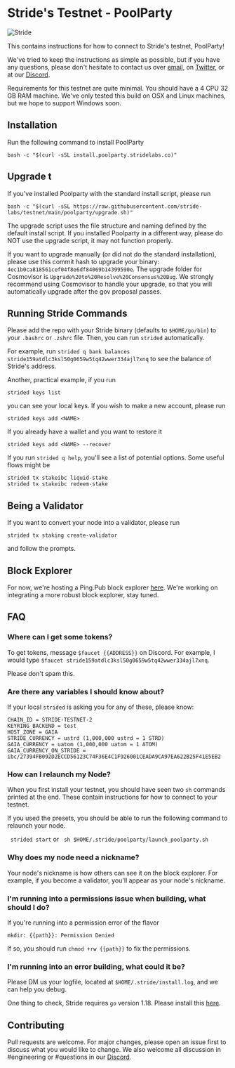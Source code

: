 # Stride's Testnet - PoolParty

![Stride](assets/stride-banner.png)

This contains instructions for how to connect to Stride's testnet, PoolParty!

We've tried to keep the instructions as simple as possible, but if you have any questions, please don't hesitate to contact us over [email](mailto:hello@stridelabs.co), on [Twitter](https://twitter.com/stride_zone), or at our [Discord](https://stride.zone/discord).

Requirements for this testnet are quite minimal. You should have a 4 CPU 32 GB RAM machine. We've only tested this build on OSX and Linux machines, but we hope to support Windows soon.

## Installation

Run the following command to install PoolParty

```
bash -c "$(curl -sSL install.poolparty.stridelabs.co)"
```

## Upgrade t

If you've installed Poolparty with the standard install script, please run 

```
bash -c "$(curl -sSL https://raw.githubusercontent.com/stride-labs/testnet/main/poolparty/upgrade.sh)"
```

The upgrade script uses the file structure and naming defined by the default install script. If you installed Poolparty in a different way, please do NOT use the upgrade script, it may not function properly.

If you want to upgrade manually (or did not do the standard installation), please use this commit hash to upgrade your binary: `4ec1b0ca818561cef04f8e6df84069b14399590e`. The upgrade folder for Cosmovisor is `Upgrade%20to%20Resolve%20Consensus%20Bug`. We strongly recommend using Cosmovisor to handle your upgrade, so that you will automatically upgrade after the gov proposal passes. 

## Running Stride Commands

Please add the repo with your Stride binary (defaults to `$HOME/go/bin`) to your `.bashrc` or `.zshrc` file. Then, you can run `strided` automatically.

For example, run `strided q bank balances stride159atdlc3ksl50g0659w5tq42wwer334ajl7xnq` to see the balance of Stride's address.

Another, practical example, if you run 

    strided keys list

you can see your local keys. If you wish to make a new account, please run 

    strided keys add <NAME>
    
If you already have a wallet and you want to restore it

    strided keys add <NAME> --recover
    
If you run `strided q help`, you'll see a list of potential options. Some useful flows might be 

    strided tx stakeibc liquid-stake
    strided tx stakeibc redeem-stake

## Being a Validator

If you want to convert your node into a validator, please run 

    strided tx staking create-validator

and follow the prompts.

## Block Explorer

For now, we're hosting a Ping.Pub block explorer [here](https://poolparty.stride.zone/). We're working on integrating a more robust block explorer, stay tuned. 

## FAQ

### Where can I get some tokens?

To get tokens, message `$faucet {{ADDRESS}}` on Discord. For example, I would type `$faucet stride159atdlc3ksl50g0659w5tq42wwer334ajl7xnq`. 

Please don't spam this.

### Are there any variables I should know about?

If your local `strided` is asking you for any of these, please know:

    CHAIN_ID = STRIDE-TESTNET-2
    KEYRING_BACKEND = test
    HOST_ZONE = GAIA 
    STRIDE_CURRENCY = ustrd (1,000,000 ustrd = 1 STRD)
    GAIA_CURRENCY = uatom (1,000,000 uatom = 1 ATOM)
    GAIA_CURRENCY_ON_STRIDE = ibc/27394FB092D2ECCD56123C74F36E4C1F926001CEADA9CA97EA622B25F41E5EB2

###  How can I relaunch my Node?

When you first install your testnet, you should have seen two `sh` commands printed at the end. These contain instructions for how to connect to your testnet. 

If you used the presets, you should be able to run the following command to relaunch your node. 

``` strided start```
or
``` sh $HOME/.stride/poolparty/launch_poolparty.sh```

### Why does my node need a nickname?

Your node's nickname is how others can see it on the block explorer. For example, if you become a validator, you'll appear as your node's nickname. 

### I'm running into a permissions issue when building, what should I do?

If you're running into a permission error of the flavor 

    mkdir: {{path}}: Permission Denied

If so, you should run `chmod +rw {{path}}` to fix the permissions.

### I'm running into an error building, what could it be?

Please DM us your logfile, located at `$HOME/.stride/install.log`, and we can help you debug.

One thing to check, Stride requires `go` version 1.18. Please install this [here](https://go.dev/dl/).

## Contributing

Pull requests are welcome. For major changes, please open an issue first to discuss what you would like to change. We also welcome all discussion in #engineering or #questions in our [Discord](https://stride.zone/discord). 
